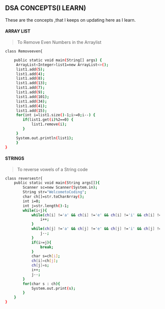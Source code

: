 ## DSA CONCEPTS(I LEARN)

 These are the concepts ,that I keeps
 on updating here as I learn.

#### ARRAY LIST
> To Remove Even Numbers in the Arraylist
```sh
class Removeeven{

	public static void main(String[] args) {
	 ArrayList<Integer>list1=new ArrayList<>();
	 list1.add(5);
	 list1.add(4);
	 list1.add(8);
	 list1.add(13);
	 list1.add(7);
	 list1.add(9);
	 list1.add(101);
	 list1.add(34);
	 list1.add(41);
	 list1.add(15);
	 for(int i=list1.size()-1;i>=0;i--) {
		if(list1.get(i)%2==0) {
			list1.remove(i);
		}
	 }
	 System.out.println(list1);
	 }
}
```
#### STRINGS
> To reverse vowels of a String code
```sh
class reversestr{
    public static void main(String args[]){
        Scanner sc=new Scanner(System.in);
        String str="WelcometoCoding";
        char ch[]=str.toCharArray();
        int i=0;
        int j=str.length()-1;
        while(i<j){
            while(ch[i] !='a' && ch[i] !='e' && ch[i] !='i' && ch[i] !='o' && ch[i] !='u'){
                i++;
            }
            while(ch[j] !='a' && ch[j] !='e' && ch[j] !='i' && ch[j] !='o' && ch[j] !='u'){
                j--;
            }
            if(i>=j){
                break;
            }
            char s=ch[i];
            ch[i]=ch[j];
            ch[j]=s;
            i++;
            j--;
        }
        for(char s : ch){
            System.out.print(s);
        }
    }
}
```
